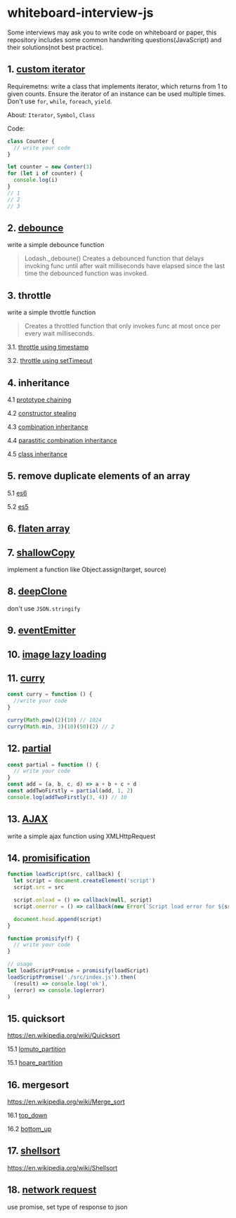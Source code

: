 # whiteboard-interview-js

Some interviews may ask you to write code on whiteboard or paper, this repository includes some common handwriting questions(JavaScript) and their solutions(not best practice).

## 1. [custom iterator](./src/01_custom_iterator.js)

Requiremetns: write a class that implements iterator, which returns from 1 to given counts. Ensure the iterator of an instance can be used multiple times. Don't use `for`, `while`, `foreach`, `yield`.

About: `Iterator`, `Symbol`, `Class`

Code:

```js
class Counter {
  // write your code
}

let counter = new Conter(3)
for (let i of counter) {
  console.log(i)
}
// 1
// 2
// 3
```

## 2. [debounce](./src/02_debounce.js)

write a simple debounce function

> Lodash.\_deboune() Creates a debounced function that delays invoking func until after wait milliseconds have elapsed since the last time the debounced function was invoked.

## 3. throttle

write a simple throttle function

> Creates a throttled function that only invokes func at most once per every wait milliseconds.

3.1. [throttle using timestamp](./src/03_throttle_timestamp.js)

3.2. [throttle using setTimeout](./src/03_throttle_timeout.js)

## 4. inheritance

4.1 [prototype chaining](./src/04_prototype_chaining.js)

4.2 [constructor stealing](./src/04_constructor_stealing.js)

4.3 [combination inheritance](./src/04_combination_inheritance.js)

4.4 [parastitic combination inheritance](./src/04_parastitic_combination_inheritance.js)

4.5 [class inheritance](./src/04_class_inheritance.js)

## 5. remove duplicate elements of an array

5.1 [es6](./src/05_dedup_es6.js)

5.2 [es5](./src/05_dedup_es5.js)

## 6. [flaten array](./src/06_flatten_array.js)

## 7. [shallowCopy](./src/07_shallow_copy.js)

implement a function like Object.assign(target, source)

## 8. [deepClone](./src/08_deep_clone.js)

don't use `JSON.stringify`

## 9. [eventEmitter](./src/09_event_emitter.js)

## 10. [image lazy loading](./src/10_img_lay_loading.js)

## 11. [curry](./src/11_curry.js)

```js
const curry = function () {
  //write your code
}

curry(Math.pow)(2)(10) // 1024
curry(Math.min, 3)(10)(50)(2) // 2
```

## 12. [partial](./src/12_partial.js)

```js
const partial = function () {
  // write your code
}
const add = (a, b, c, d) => a + b + c + d
const addTwoFirstly = partial(add, 1, 2)
console.log(addTwoFirstly(3, 4)) // 10
```

## 13. [AJAX](./src/13_ajax.js)

write a simple ajax function using XMLHttpRequest

## 14. [promisification](./src/14_promisify.js)

```js
function loadScript(src, callback) {
  let script = document.createElement('script')
  script.src = src

  script.onload = () => callback(null, script)
  script.onerror = () => callback(new Error(`Script load error for ${src}`))

  document.head.append(script)
}

function promisify(f) {
  // write your code
}

// usage
let loadScriptPromise = promisify(loadScript)
loadScriptPromise('./src/index.js').then(
  (result) => console.log('ok'),
  (error) => console.log(error)
)
```

## 15. quicksort

https://en.wikipedia.org/wiki/Quicksort

15.1 [lomuto_partition](./src/15_quicksort_lomuto_partition.js)

15.1 [hoare_partition](./src/15_quicksort_hoare_partition.js)

## 16. mergesort

https://en.wikipedia.org/wiki/Merge_sort

16.1 [top_down](./src/16_mergesort_top_down.js)

16.2 [bottom_up](./src/16_mergesort_bottom_up.js)

## 17. [shellsort](./src/17_shellsort.js)

https://en.wikipedia.org/wiki/Shellsort

## 18. [network request](./src/18_xhr.js)

use promise, set type of response to json


